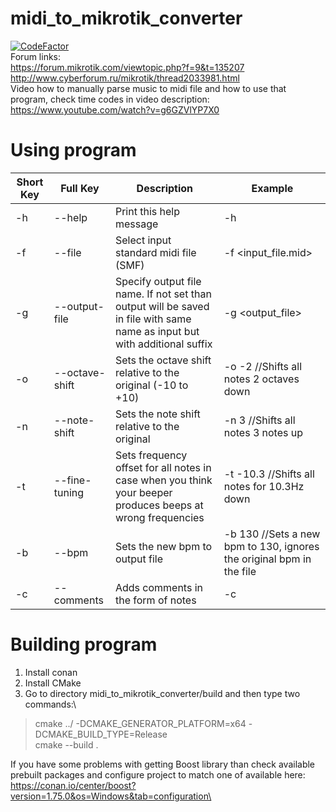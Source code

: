 # midi_to_mikrotik_converter
[![CodeFactor](https://www.codefactor.io/repository/github/altucor/midi_to_mikrotik_converter/badge/master)](https://www.codefactor.io/repository/github/altucor/midi_to_mikrotik_converter/overview/master)\
Forum links:\
https://forum.mikrotik.com/viewtopic.php?f=9&t=135207  
http://www.cyberforum.ru/mikrotik/thread2033981.html  
Video how to manually parse music to midi file and how to use that program, check time codes in video description:\
https://www.youtube.com/watch?v=g6GZVlYP7X0
# Using program

| Short Key | Full Key | Description | Example |
| ------ | ------ | ------ |  ------ |
| -h | --help | Print this help message | -h |
| -f | --file | Select input standard midi file (SMF) | -f <input_file.mid> |
| -g | --output-file | Specify output file name. If not set than output will be saved in file with same name as input but with additional suffix | -g <output_file> |
| -o | --octave-shift | Sets the octave shift relative to the original (-10 to +10) | -o -2 //Shifts all notes 2 octaves down |
| -n | --note-shift | Sets the note shift relative to the original | -n 3 //Shifts all notes 3 notes up |
| -t | --fine-tuning | Sets frequency offset for all notes in case when you think your beeper produces beeps at wrong frequencies | -t -10.3 //Shifts all notes for 10.3Hz down |
| -b | --bpm | Sets the new bpm to output file | -b 130 //Sets a new bpm to 130, ignores the original bpm in the file |
| -c | --comments | Adds comments in the form of notes | -c |


# Building program
1) Install conan
2) Install CMake
3) Go to directory midi_to_mikrotik_converter/build and then type two commands:\
> cmake ../ -DCMAKE_GENERATOR_PLATFORM=x64 -DCMAKE_BUILD_TYPE=Release\
> cmake --build .

If you have some problems with getting Boost library than check available prebuilt packages and configure project to match one of available here: https://conan.io/center/boost?version=1.75.0&os=Windows&tab=configuration\
